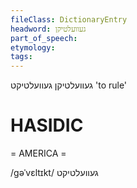 ```yaml
---
fileClass: DictionaryEntry
headword: געוועלטיקן
part_of_speech: 
etymology: 
tags: 
---
```

געוועלטיקן
געוועלטיקט
'to rule'

HASIDIC
=======
= AMERICA = 

/gəˈvɛltɪkt/ געוועלטיקט
